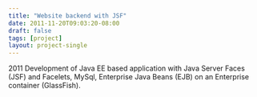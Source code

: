 ```yaml
---
title: "Website backend with JSF"
date: 2011-11-20T09:03:20-08:00
draft: false
tags: [project]
layout: project-single
---
```


2011 Development of Java EE based application with Java Server Faces (JSF) and Facelets, MySql, Enterprise Java Beans (EJB) on an Enterprise container (GlassFish).
